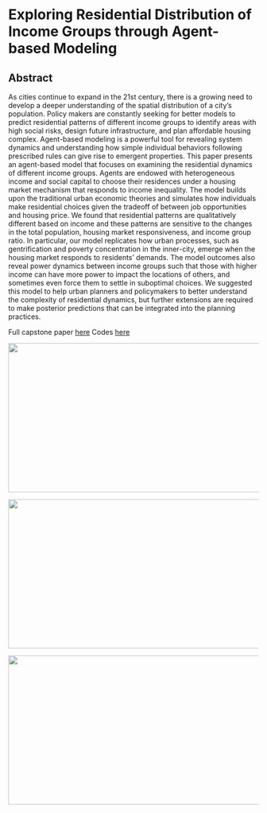 # Exploring Residential Distribution of Income Groups through Agent-based Modeling

## Abstract 
As cities continue to expand in the 21st century, there is a growing need to develop a deeper understanding of the spatial distribution of a city’s population. Policy makers are constantly seeking for better models to predict residential patterns of different income groups to identify areas with high social risks, design future infrastructure, and plan affordable housing complex. Agent-based modeling is a powerful tool for revealing system dynamics and understanding how simple individual behaviors following prescribed rules can give rise to emergent properties. This paper presents an agent-based model that focuses on examining the residential dynamics of different income groups. Agents are endowed with heterogeneous income and social capital to choose their residences under a housing market mechanism that responds to income inequality. The model builds upon the traditional urban economic theories and simulates how individuals make residential choices given the tradeoff of between job opportunities and housing price. We found that residential patterns are qualitatively different based on income and these patterns are sensitive to the changes in the total population, housing market responsiveness, and income group ratio. In particular, our model replicates how urban processes, such as gentrification and poverty concentration in the inner-city, emerge when the housing market responds to residents’ demands. The model outcomes also reveal power dynamics between income groups such that those with higher income can have more power to impact the locations of others, and sometimes even force them to settle in suboptimal choices. We suggested this model to help urban planners and policymakers to better understand the complexity of residential dynamics, but further extensions are required to make posterior predictions that can be integrated into the planning practices. 

Full capstone paper [here](https://github.com/xiaofanliang/ResidentialDistribution/blob/master/Capstone_Final_Paper.pdf)
Codes [here](https://github.com/xiaofanliang/ResidentialDistribution/blob/master/CapstoneABMcode.ipynb)

<p align="center">
  <img src="https://github.com/xiaofanliang/UrbanPoorSpatialDistribution/blob/master/simulation.png", width="600", height="300"/>
<p>
  
<p align="center">
  <img src="https://github.com/xiaofanliang/UrbanPoorSpatialDistribution/blob/master/AllPctByN.jpg", width="600", height="300"/>
<p>
  
<p align="center">
  <img src="https://github.com/xiaofanliang/UrbanPoorSpatialDistribution/blob/master/BarchartByN.jpg", width="600", height="300"/>
<p>
